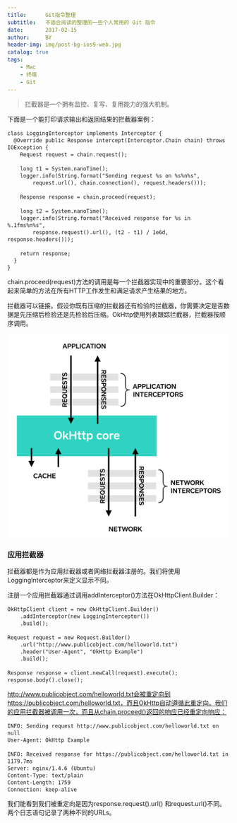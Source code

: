 ```yaml
---
title:      Git指令整理
subtitle:   不适合阅读的整理的一些个人常用的 Git 指令
date:       2017-02-15
author:     BY
header-img: img/post-bg-ios9-web.jpg
catalog: true
tags:
    - Mac
    - 终端
    - Git
---
```



> 拦截器是一个拥有监控、复写、复用能力的强大机制。

下面是一个能打印请求输出和返回结果的拦截器案例：

```
class LoggingInterceptor implements Interceptor {
  @Override public Response intercept(Interceptor.Chain chain) throws IOException {
    Request request = chain.request();

    long t1 = System.nanoTime();
    logger.info(String.format("Sending request %s on %s%n%s",
        request.url(), chain.connection(), request.headers()));

    Response response = chain.proceed(request);

    long t2 = System.nanoTime();
    logger.info(String.format("Received response for %s in %.1fms%n%s",
        response.request().url(), (t2 - t1) / 1e6d, response.headers()));

    return response;
  }
}
```

chain.proceed(request)方法的调用是每一个拦截器实现中的重要部分。这个看起来简单的方法在所有HTTP工作发生和满足请求产生结果的地方。

拦截器可以链接。假设你既有压缩的拦截器还有检验的拦截器，你需要决定是否数据是先压缩后检验还是先检验后压缩。OkHttp使用列表跟踪拦截器，拦截器按顺序调用。

![](post-intercept.png)



### 应用拦截器

拦截器都是作为应用拦截器或者网络拦截器注册的。我们将使用LoggingInterceptor来定义显示不同。

注册一个应用拦截器通过调用addInterceptor()方法在OkHttpClient.Builder：

```
OkHttpClient client = new OkHttpClient.Builder()
    .addInterceptor(new LoggingInterceptor())
    .build();

Request request = new Request.Builder()
    .url("http://www.publicobject.com/helloworld.txt")
    .header("User-Agent", "OkHttp Example")
    .build();

Response response = client.newCall(request).execute();
response.body().close();
```

http://www.publicobject.com/helloworld.txt会被重定向到https://publicobject.com/helloworld.txt，而且OkHttp自动遵循此重定向。我们的应用拦截器被调用一次，而且从chain.proceed()返回的响应已经重定向响应：

```
INFO: Sending request http://www.publicobject.com/helloworld.txt on null
User-Agent: OkHttp Example

INFO: Received response for https://publicobject.com/helloworld.txt in 1179.7ms
Server: nginx/1.4.6 (Ubuntu)
Content-Type: text/plain
Content-Length: 1759
Connection: keep-alive
```

我们能看到我们被重定向是因为response.request().url() 和request.url()不同。两个日志语句记录了两种不同的URLs。

